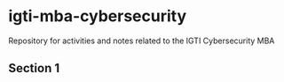 # igti-mba-cybersecurity
Repository for activities and notes related to the IGTI Cybersecurity MBA

## Section 1